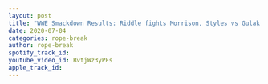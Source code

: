 ```yaml
---
layout: post
title: "WWE Smackdown Results: Riddle fights Morrison, Styles vs Gulak and tribute for Bayley & Sasha"
date: 2020-07-04
categories: rope-break
author: rope-break
spotify_track_id: 
youtube_video_id: BvtjWz3yPFs
apple_track_id: 
---
```

